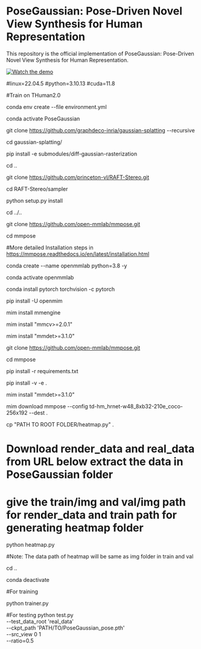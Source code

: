 # PoseGaussian: Pose-Driven Novel View Synthesis for Human Representation

This repository is the official implementation of PoseGaussian: Pose-Driven Novel View Synthesis for Human Representation.

[![Watch the demo](https://raw.githubusercontent.com/sohomd/PoseGaussian/assets/thumbnail.png)](https://raw.githubusercontent.com/sohomd/PoseGaussian/assets/Demo.mp4)


#linux=22.04.5
#python=3.10.13
#cuda=11.8

#Train on THuman2.0

conda env create --file environment.yml

conda activate PoseGaussian


git clone https://github.com/graphdeco-inria/gaussian-splatting --recursive

cd gaussian-splatting/

pip install -e submodules/diff-gaussian-rasterization

cd ..

git clone https://github.com/princeton-vl/RAFT-Stereo.git

cd RAFT-Stereo/sampler

python setup.py install

cd ../..

git clone https://github.com/open-mmlab/mmpose.git

cd mmpose

#More detailed Installation steps in https://mmpose.readthedocs.io/en/latest/installation.html

conda create --name openmmlab python=3.8 -y

conda activate openmmlab

conda install pytorch torchvision -c pytorch

pip install -U openmim

mim install mmengine

mim install "mmcv>=2.0.1"

mim install "mmdet>=3.1.0"

git clone https://github.com/open-mmlab/mmpose.git

cd mmpose

pip install -r requirements.txt

pip install -v -e .

mim install "mmdet>=3.1.0"

mim download mmpose --config td-hm_hrnet-w48_8xb32-210e_coco-256x192  --dest .

cp "PATH TO ROOT FOLDER/heatmap.py" .

# Download render_data and real_data from URL below extract the data in PoseGaussian folder

# give the train/img and val/img path for render_data and train path for generating heatmap folder
python heatmap.py

#Note: The data path of heatmap will be same as img folder in train and val

cd ..

conda deactivate

#For training

python trainer.py

#For testing
python test.py \
--test_data_root 'real_data' \
--ckpt_path 'PATH/TO/PoseGaussian_pose.pth' \
--src_view 0 1 \
--ratio=0.5
